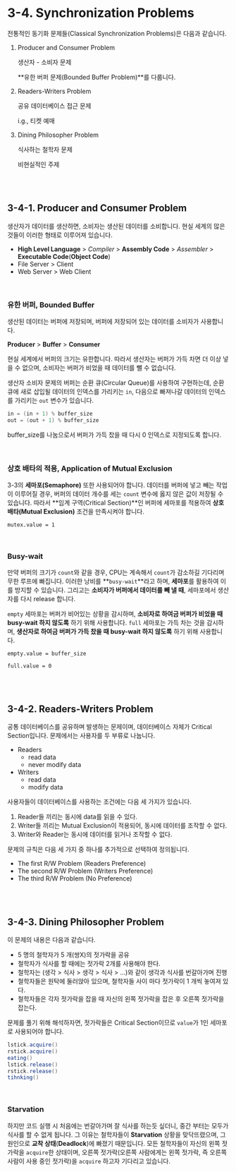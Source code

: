 # 3-4. Synchronization Problems

전통적인 동기화 문제들(Classical Synchronization Problems)은 다음과 같습니다.

1. Producer and Consumer Problem

   생산자 - 소비자 문제

   **유한 버퍼 문제(Bounded Buffer Problem)**를 다룹니다.

2. Readers-Writers Problem

   공유 데이터베이스 접근 문제

   i.g., 티켓 예매

3. Dining Philosopher Problem

   식사하는 철학자 문제

   비현실적인 주제

<br>

<br>

## 3-4-1. Producer and Consumer Problem

생산자가 데이터를 생산하면, 소비자는 생산된 데이터를 소비합니다. 현실 세계의 많은 것들이 이러한 형태로 이루어져 있습니다.

- **High Level Language** > *Compiler* > **Assembly Code** > *Assembler* > **Executable Code**(**Object Code**)
- File Server > Client
- Web Server > Web Client

<br>

### 유한 버퍼, Bounded Buffer

생산된 데이터는 버퍼에 저장되며, 버퍼에 저장되어 있는 데이터를 소비자가 사용합니다.

**Producer** > **Buffer** > **Consumer**

현실 세계에서 버퍼의 크기는 유한합니다. 따라서 생산자는 버퍼가 가득 차면 더 이상 넣을 수 없으며, 소비자는 버퍼가 비었을 때 데이터를 뺄 수 없습니다.

생산자 소비자 문제의 버퍼는 순환 큐(Circular Queue)를 사용하여 구현하는데, 순환 큐에 새로 삽입될 데이터의 인덱스를 가리키는 `in`, 다음으로 빠져나갈 데이터의 인덱스를 가리키는 `out` 변수가 있습니다.

```java
in = (in + 1) % buffer_size
out = (out + 1) % buffer_size
```

buffer_size를 나눔으로서 버퍼가 가득 찼을 때 다시 0 인덱스로 지정되도록 합니다.

<br>

### 상호 배타의 적용, Application of Mutual Exclusion

3-3의 **세마포(Semaphore)** 또한 사용되어야 합니다. 데이터를 버퍼에 넣고 빼는 작업이 이루어질 경우, 버퍼의 데이터 개수를 세는 `count` 변수에 옳지 않은 값이 저장될 수 있습니다. 따라서 **임계 구역(Critical Section)**인 버퍼에 세마포를 적용하여 **상호 배타(Mutual Exclusion)** 조건을 만족시켜야 합니다.

`mutex.value = 1`

<br>

### Busy-wait

만약 버퍼의 크기가 `count`와 같을 경우, CPU는 계속해서 `count`가 감소하길 기다리며 무한 루프에 빠집니다. 이러한 낭비를 **`busy-wait`**라고 하며, **세마포**를 활용하여 이를 방지할 수 있습니다. 그리고는 **소비자가 버퍼에서 데이터를 빼 낼 때**, 세마포에서 생산자를 다시 release 합니다.

`empty` 세마포는 버퍼가 비어있는 상황을 감시하며, **소비자로 하여금 버퍼가 비었을 때 busy-wait 하지 않도록** 하기 위해 사용합니다. `full` 세마포는 가득 차는 것을 감시하며, **생산자로 하여금 버퍼가 가득 찼을 때 busy-wait 하지 않도록** 하기 위해 사용합니다.

`empty.value = buffer_size`

`full.value = 0`

<br>

<br>

## 3-4-2. Readers-Writers Problem

공통 데이터베이스를 공유하며 발생하는 문제이며, 데이터베이스 자체가 Critical Section입니다. 문제에서는 사용자를 두 부류로 나눕니다.

- Readers
  - read data
  - never modify data
- Writers
  - read data
  - modify data

사용자들이 데이터베이스를 사용하는 조건에는 다음 세 가지가 있습니다.

1. Reader들 끼리는 동시에 data를 읽을 수 있다.
2. Writer들 끼리는 Mutual Exclusion이 적용되어, 동시에 데이터를 조작할 수 없다.
3. Writer와 Reader는 동시에 데이터를 읽거나 조작할 수 없다.

문제의 규칙은 다음 세 가지 중 하나를 추가적으로 선택하여 정의됩니다.

- The first R/W Problem (Readers Preference)
- The second R/W Problem (Writers Preference)
- The third R/W Problem (No Preference)

<br>

<br>

## 3-4-3. Dining Philosopher Problem

이 문제의 내용은 다음과 같습니다.

- 5 명의 철학자가 5 개(쌍X)의 젓가락을 공유
- 철학자가 식사를 할 때에는 젓가락 2개를 사용해야 한다.
- 철학자는 (생각 > 식사 > 생각 > 식사 > ...)와 같이 생각과 식사를 번갈아가며 진행
- 철학자들은 원탁에 둘러앉아 있으며, 철학자들 사이 마다 젓가락이 1 개씩 놓여져 있다.
- 철학자들은 각자 젓가락을 잡을 때 자신의 왼쪽 젓가락을 잡은 후 오른쪽 젓가락을 잡는다.

문제를 풀기 위해 해석하자면, 젓가락들은 Critical Section이므로 `value`가 1인 세마포로 사용되어야 합니다.

```java
lstick.acquire()
rstick.acquire()
eating()
lstick.release()
rstick.release()
tihnking()
```

<br>

### Starvation

하지만 코드 실행 시 처음에는 번갈아가며 잘 식사를 하는듯 싶더니, 중간 부터는 모두가 식사를 할 수 없게 됩니다. 그 이유는 철학자들이 **Starvation** 상황을 맞닥뜨렸으며, 그 원인으로 **교착 상태**(**Deadlock**)에 빠졌기 때문입니다. 모든 철학자들이 자신의 왼쪽 젓가락을 `acquire`한 상태이며, 오른쪽 젓가락(오른쪽 사람에게는 왼쪽 젓가락, 즉 오른쪽 사람이 사용 중인 젓가락)을 `acquire` 하고자 기다리고 있습니다.

